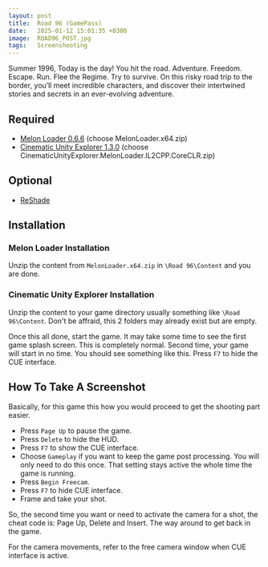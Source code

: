 ```yaml
---
layout: post
title:  Road 96 (GamePass)
date:   2025-01-12 15:01:35 +0300
image:  ROAD96_POST.jpg
tags:   Screenshooting
---
```


Summer 1996, Today is the day! You hit the road. Adventure. Freedom. Escape. Run. Flee the Regime. Try to survive. 
On this risky road trip to the border, you’ll meet incredible characters, and discover their intertwined stories and secrets in an ever-evolving adventure.

## Required
* [Melon Loader 0.6.6](https://github.com/LavaGang/MelonLoader/releases/tag/v0.6.6) (choose MelonLoader.x64.zip)
* [Cinematic Unity Explorer 1.3.0](https://github.com/originalnicodr/CinematicUnityExplorer/releases/tag/1.3.0) (choose CinematicUnityExplorer.MelonLoader.IL2CPP.CoreCLR.zip)

## Optional
* [ReShade](https://reshade.me/#download)

## Installation

### Melon Loader Installation
Unzip the content from `MelonLoader.x64.zip` in `\Road 96\Content` and you are done.

### Cinematic Unity Explorer Installation
Unzip the content to your game directory usually something like `\Road 96\Content`.
Don't be affraid, this 2 folders may already exist but are empty. 

Once this all done, start the game. It may take some time to see the first game splash screen. This is completely normal.
Second time, your game will start in no time. You should see something like this. Press `F7` to hide the CUE interface.

## How To Take A Screenshot

Basically, for this game this how you would proceed to get the shooting part easier.

* Press `Page Up` to pause the game.
* Press `Delete` to hide the HUD.
* Press `F7` to show the CUE interface.
* Choose `Gameplay` if you want to keep the game post processing. You will only need to do this once. That setting stays active the whole time the game is running.
* Press `Begin Freecam`. 
* Press `F7` to hide CUE interface.
* Frame and take your shot.

So, the second time you want or need to activate the camera for a shot, the cheat code is: Page Up, Delete and Insert. The way around to get back in the game. 

For the camera movements, refer to the free camera window when CUE interface is active. 
